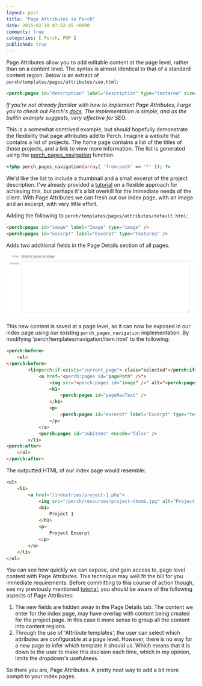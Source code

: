 ```yaml
---
layout: post
title: "Page Attributes in Perch"
date: 2015-02-19 07:52:05 +0000
comments: true
categories: [ Perch, PHP ]
published: true
---
```


Page Attributes allow you to add editable content at the page level, rather than on a content level. The syntax is almost identical to that of a standard content region. Below is an extract of `perch/templates/pages/attributes/seo.html`:

``` html
<perch:pages id="description" label="Description" type="textarea" size="xs" escape="true" count="chars" />
```

<!--more-->

_If you're not already familiar with how to implement Page Attributes, I urge you to check out Perch's [docs](http://docs.grabaperch.com/docs/pages/page-attributes/). The implementation is simple, and as the builtin example suggests, very effective for SEO._

This is a somewhat contrived example, but should hopefully demonstrate the flexibility that page attributes add to Perch. Imagine a website that contains a list of projects. The home page contains a list of the titles of those projects, and a link to view more information. The list is generated using the [perch_pages_navigation](http://docs.grabaperch.com/docs/navigation/perch-pages-navigation/) function.

``` php
<?php perch_pages_navigation(array( 'from-path' => '*' )); ?>
```

We'd like the list to include a thumbnail and a small excerpt of the project description. I've already provided a [tutorial](/blog/2015/01/14/flexible-index-pages-in-perch/) on a flexible approach for achieving this, but perhaps it's a bit overkill for the immediate needs of the client. With Page Attributes we can fresh out our index page, with an image and an excerpt, with very little effort.

Adding the following to `perch/templates/pages/attributes/default.html`:

``` html
<perch:pages id="image" label="Image" type="image" />
<perch:pages id="excerpt" label="Excerpt" type="textarea" />
```

Adds two additional fields in the Page Details section of all pages.

![Page Attributes added](/images/page-attributes-1.png)

This new content is saved at a page level, so it can now be exposed in our index page using our existing `perch_pages_navigation` implementation. By modifying 'perch/templates/navigation/item.html' to the following:

``` html
<perch:before>
    <ul>
</perch:before>
		<li<perch:if exists="current_page"> class="selected"</perch:if><perch:if exists="ancestor_page"> class="ancestor"</perch:if>>
            <a href="<perch:pages id="pagePath" />">
            	<img src="<perch:pages id="image" />" alt="<perch:pages id="pageNavText" />">
            	<h1>
            		<perch:pages id="pageNavText" />
            	</h1>
				<p>
					<perch:pages id="excerpt" label="Excerpt" type="textarea" />
				</p>
            </a>   
            <perch:pages id="subitems" encode="false" />
        </li>
<perch:after>
    </ul>
</perch:after>
```

The outputted HTML of our index page would resemble:

``` html
<ul>
	<li>
		<a href="/industries/project-1.php">
			<img src="/perch/resources/project-thumb.jpg" alt="Project 1">
			<h1>
				Project 1
			</h1>
			<p>
				Project Excerpt
			</p>
		</a>
	</li>
</ul>
```

You can see how quickly we can expose, and gain access to, page level content with Page Attributes. This technique may well fit the bill for you immediate requirements. Before committing to this course of action though, see my previously mentioned [tutorial](/blog/2015/01/14/flexible-index-pages-in-perch/), you should be aware of the following aspects of Page Attributes:

1. The new fields are hidden away in the Page Details tab. The content we enter for the index page, may have overlap with content being created for the project page. In this case it more sense to group all the content into content regions.
2. Through the use of 'Attribute templates', the user can select which attributes are configurable at a page level. However, there is no way for a new page to infer which template it should us. Which means that it is down to the user to make this decision each time, which in my opinion, limits the dropdown's usefulness.

So there you are, Page Attributes. A pretty neat way to add a bit more oomph to your index pages.